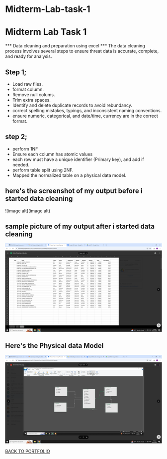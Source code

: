 # Midterm-Lab-task-1
# Midterm Lab Task 1 
*** Data cleaning and preparation using excel ***
The data cleaning process involves several steps to ensure threat data is accurate, complete, and ready for analysis.
## Step 1;
- Load raw files.
- format column.
- Remove null colums.
- Trim extra spaces.
- Identify and delete duplicate records to avoid rebundancy.
- correct spelling mistakes, typings, and inconsistent naming conventions.
- ensure numeric, categorical, and date/time, currency are in the correct format.

## step 2;
- perform 1NF
- Ensure each column has atomic values
- each row must have a unique identifier (Primary key), and add if needed.
- perform table split using 2NF.
- Mapped the normalized table on a physical data model.

## here's the screenshot of my output before i started data cleaning
![image alt](image alt)

## sample picture of my output after i started data cleaning
![image alt](https://github.com/chan-edm/README/blob/main/Images/Screenshot%20(2).png)


## Here's the Physical data Model
![image alt](https://github.com/chan-edm/README/blob/main/Images/Screenshot%20(3).png)


[BACK TO PORTFOLIO](https://chan-edm.github.io/README/)
